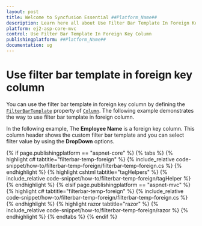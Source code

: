 ```yaml
---
layout: post
title: Welcome to Syncfusion Essential ##Platform_Name##
description: Learn here all about Use Filter Bar Template In Foreign Key Column of Syncfusion Essential ##Platform_Name## widgets based on HTML5 and jQuery.
platform: ej2-asp-core-mvc
control: Use Filter Bar Template In Foreign Key Column
publishingplatform: ##Platform_Name##
documentation: ug
---
```



# Use filter bar template in foreign key column

You can use the filter bar template in foreign key column by defining the [`FilterBarTemplate`](https://help.syncfusion.com/cr/aspnetcore-js2/Syncfusion.EJ2.Grids.GridColumn.html#Syncfusion_EJ2_Grids_GridColumn_FilterBarTemplate) property of [`Column`](https://help.syncfusion.com/cr/aspnetcore-js2/Syncfusion.EJ2.Grids.GridColumn.html). The following example demonstrates the way to use filter bar template in foreign column.

In the following example, The **Employee Name** is a foreign key column. This column header shows the custom filter bar template and you can select filter value by using the **DropDown** options.

{% if page.publishingplatform == "aspnet-core" %}
{% tabs %}
{% highlight c# tabtitle="filterbar-temp-foreign" %}
{% include_relative code-snippet/how-to/filterbar-temp-foreign/filterbar-temp-foreign.cs %}
{% endhighlight %}
{% highlight cshtml tabtitle="tagHelpers" %}
{% include_relative code-snippet/how-to/filterbar-temp-foreign/tagHelper %}
{% endhighlight %}
{% elsif page.publishingplatform == "aspnet-mvc" %}
{% highlight c# tabtitle="filterbar-temp-foreign" %}
{% include_relative code-snippet/how-to/filterbar-temp-foreign/filterbar-temp-foreign.cs %}
{% endhighlight %}
{% highlight razor tabtitle="razor" %}
{% include_relative code-snippet/how-to/filterbar-temp-foreign/razor %}
{% endhighlight %}
{% endtabs %}
{% endif %}


